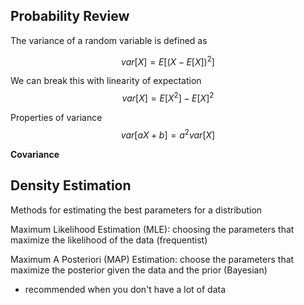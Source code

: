 
## Probability Review

The variance of a random variable is defined as 

$$
var[X] = E[(X - E[X])^2]
$$

We can break this with linearity of expectation
$$
var[X] = E[X^2] - E[X]^2
$$

Properties of variance
$$
var[aX + b] = a^2 var[X]
$$

**Covariance**


## Density Estimation

Methods for estimating the best parameters for a distribution

Maximum Likelihood Estimation (MLE): choosing the parameters that maximize the likelihood of the data (frequentist)


Maximum A Posteriori (MAP) Estimation: choose the parameters that maximize the posterior given the data and the prior (Bayesian)
- recommended when you don't have a lot of data